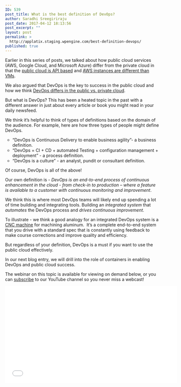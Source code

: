 ```yaml
---
ID: 539
post_title: What is the best definition of DevOps?
author: Saradhi Sreegiriraju
post_date: 2017-04-12 18:13:56
post_excerpt: ""
layout: post
permalink: >
  http://applatix.staging.wpengine.com/best-definition-devops/
published: true
---
```

<p>Earlier in this series of posts, we talked about how public cloud services (AWS, Google Cloud, and Microsoft Azure) differ from the private cloud in that the <a href="https://applatix.com/aws-public-cloud-not-equal-private-cloud/">public cloud is API based</a> and <a href="https://applatix.com/aws-instance-not-vm/">AWS instances are different than VMs</a>.</p>
<p>We also argued that DevOps is the key to success in the public cloud and how we think <a href="https://applatix.com/public-vs-private-cloud-silos-vs-devops/">DevOps differs in the public vs. private cloud</a>.</p>
<p>But what is DevOps? This has been a heated topic in the past with a different answer in just about every article or book you might read in your daily newsfeed.</p>
<p>We think it’s helpful to think of types of definitions based on the domain of the audience. For example, here are how three types of people might define DevOps.</p>
<ul style="list-style-type: circle;">
	<li>“DevOps is Continuous Delivery to enable business agility”- a business definition.</li>
	<li>“DevOps = CI + CD + automated Testing + configuration management + deployment” - a process definition.</li>
	<li>“DevOps is a culture” - an analyst, pundit or consultant definition.</li>
</ul>
<p>Of course, DevOps is all of the above!</p>
<p>Our own definition is - <em>DevOps is an end-to-end process of continuous enhancement in the cloud - from check-in to production – where a feature is available to a customer with continuous monitoring and improvement</em>.</p>
<p>We think this is where most DevOps teams will likely end up spending a lot of time building and integrating tools. Building an <em>integrated system</em> that <em>automates</em> the DevOps process and <em>drives continuous improvement</em>.</p>
<p>To illustrate - we think a good analogy for an integrated DevOps system is a <a href="https://www.youtube.com/watch?v=kfsNz-vUoqA">CNC machine</a> for machining aluminum.  It’s a complete end-to-end system that you drive with a standard spec that is constantly using feedback to make course corrections and improve quality and efficiency.</p>
<p>But regardless of your definition, DevOps is a must if you want to use the public cloud effectively.</p>
<p>In our next blog entry, we will drill into the role of containers in enabling DevOps and public cloud success.</p>
<p>The webinar on this topic is available for viewing on demand below, or you can <a href="https://www.youtube.com/channel/UCDcpcRBslmTjFNWSY0ajgUQ">subscribe</a> to our YouTube channel so you never miss a webcast! </p>
<p><iframe src="//www.youtube.com/embed/mQjMuzSrtGs" width="560" height="315" frameborder="0" allowfullscreen="allowfullscreen"></iframe></p>